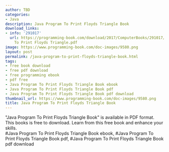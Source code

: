 ```yaml
---
author: TBD
categories:
- Java
description: Java Program To Print Floyds Triangle Book
download_links:
- info: '291017'
  url: https://programming-book.com/download/2017/ComputerBooks/291017/Java Program
    To Print Floyds Triangle.pdf
image: https://www.programming-book.com/doc-images/9580.png
layout: post
permalink: /java-program-to-print-floyds-triangle-book.html
tags:
- free book download
- free pdf download
- free programming ebook
- pdf free
- Java Program To Print Floyds Triangle Book ebook
- Java Program To Print Floyds Triangle Book pdf
- Java Program To Print Floyds Triangle Book pdf download
thumbnail_url: https://www.programming-book.com/doc-images/9580.png
title: Java Program To Print Floyds Triangle Book
---
```


 
<div class="item-desc text-justify">
  "Java Program To Print Floyds Triangle Book" is available in PDF format. This books is free to download. Learn from this free book and enhance your skills.
  <br>
  #Java Program To Print Floyds Triangle Book ebook, #Java Program To Print Floyds Triangle Book pdf, #Java Program To Print Floyds Triangle Book pdf download
</div>